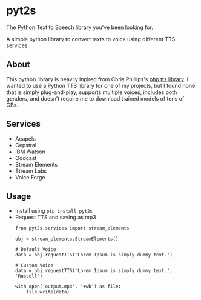 # pyt2s
The Python Text to Speech library you've been looking for.

A simple python library to convert texts to voice using different TTS services.


## About
This python library is heavily inpired from Chris Phillips's [php tts library](https://github.com/chrisjp/tts). I wanted to use a Python TTS library for one of my projects, but I found none that is simply plug-and-play, supports multiple voices, includes both genders, and doesn’t require me to download trained models of tens of GBs. 

## Services
- Acapela
- Cepstral
- IBM Watson
- Oddcast
- Stream Elements
- Stream Labs
- Voice Forge

## Usage
- Install using `pip install pyt2s`
- Request TTS and saving as mp3
    ```
    from pyt2s.services import stream_elements

    obj = stream_elements.StreamElements()

    # Default Voice
    data = obj.requestTTS('Lorem Ipsum is simply dummy text.')

    # Custom Voice
    data = obj.requestTTS('Lorem Ipsum is simply dummy text.', 'Russell')

    with open('output.mp3', '+wb') as file:
        file.write(data)
    ```